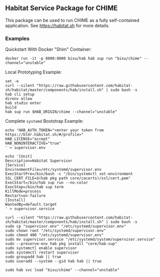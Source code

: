 ## Habitat Service Package for CHIME
This package can be used to run CHIME as a fully self-contained application.
See https://habitat.sh for more details.

### Examples
Quickstart With Docker "Shim" Container:
```
docker run -it -p 8000:8000 bixu/hab hab sup run "bixu/chime" --channel="unstable"
```

Local Prototyping Example:
```
set -e
curl --silent "https://raw.githubusercontent.com/habitat-sh/habitat/master/components/hab/install.sh" | sudo bash -s
hab cli setup
direnv allow
hab studio enter
build
hab sup run $HAB_ORIGIN/chime --channel="unstable"
```

Complete `systemd` Bootstrap Example:
```
echo 'HAB_AUTH_TOKEN="<enter your token from https://bldr.habitat.sh/#/profile>"
HAB_LICENSE="accept"
HAB_NONINTERACTIVE="true"
' > supervisor.env

echo '[Unit]
Description=Habitat Supervisor
[Service]
EnvironmentFile=/etc/systemd/supervisor.env
ExecStartPre=/bin/bash -c "/bin/systemctl set-environment SSL_CERT_FILE=$(hab pkg path core/cacerts)/ssl/cert.pem"
ExecStart=/bin/hab sup run --no-color
ExecStop=/bin/hab sup term
KillMode=process
Restart=on-failure
[Install]
WantedBy=default.target
' > supervisor.service

curl --silent "https://raw.githubusercontent.com/habitat-sh/habitat/master/components/hab/install.sh" | sudo bash -s
sudo cp "supervisor.env" "/etc/systemd/supervisor.env"
sudo chown root "/etc/systemd/supervisor.env"
sudo chmod 400 "/etc/systemd/supervisor.env"
sudo mv supervisor.service "/etc/systemd/system/supervisor.service"
sudo --preserve-env hab pkg install "core/hab-sup"
sudo systemctl enable supervisor
sudo systemctl restart supervisor
sudo groupadd hab || true
sudo useradd --system --gid hab hab || true

sudo hab svc load "bixu/chime" --channel="unstable"
```